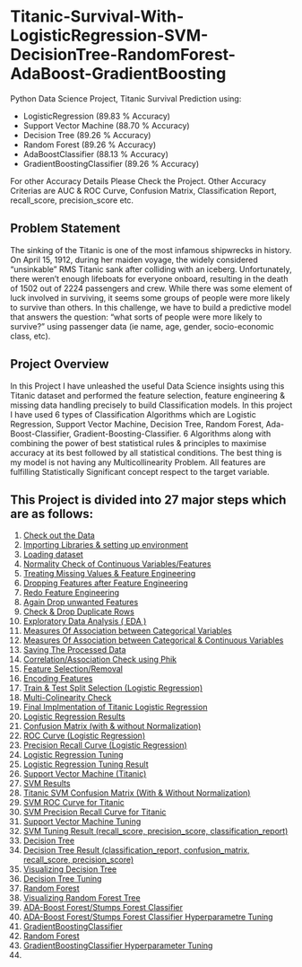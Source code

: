 # Titanic-Survival-With-LogisticRegression-SVM-DecisionTree-RandomForest-AdaBoost-GradientBoosting
Python Data Science Project, Titanic Survival Prediction using:

- LogisticRegression (89.83 % Accuracy)
- Support Vector Machine (88.70 % Accuracy)
- Decision Tree (89.26 % Accuracy)
- Random Forest (89.26 % Accuracy)
- AdaBoostClassifier (88.13 % Accuracy)
- GradientBoostingClassifier (89.26 % Accuracy)

For other Accuracy Details Please Check the Project. Other Accuracy Criterias are AUC & ROC Curve, Confusion Matrix, Classification Report, recall_score, precision_score etc.

## Problem Statement
The sinking of the Titanic is one of the most infamous shipwrecks in history.
On April 15, 1912, during her maiden voyage, the widely considered “unsinkable” RMS Titanic sank after colliding with an iceberg. Unfortunately, there weren’t enough lifeboats for everyone onboard, resulting in the death of 1502 out of 2224 passengers and crew.
While there was some element of luck involved in surviving, it seems some groups of people were more likely to survive than others.
In this challenge, we have to build a predictive model that answers the question: “what sorts of people were more likely to survive?” using passenger data (ie name, age, gender, socio-economic class, etc).

## Project Overview
In this Project I have unleashed the useful Data Science insights using this Titanic dataset and performed the feature selection, feature engineering & missing data handling precisely to build Classification models. In this project I have used 6 types of Classification Algorithms which are Logistic Regression, Support Vector Machine, Decision Tree, Random Forest, Ada-Boost-Classifier, Gradient-Boosting-Classifier. 6 Algorithms along with combining the power of best statistical rules & principles to maximise accuracy at its best followed by all statistical conditions. The best thing is my model is not having any Multicollinearity Problem. All features are fulfilling Statistically Significant concept respect to the target variable.

## This Project is divided into 27 major steps which are as follows:
1. [Check out the Data](#data-check)
2. [Importing Libraries & setting up environment](#imp-lib)
3. [Loading dataset](#data-load)
4. [Normality Check of Continuous Variables/Features](#norm-check)
5. [Treating Missing Values & Feature Engineering](#miss-val)
6. [Dropping Features after Feature Engineering](#drop-feature)
7. [Redo Feature Engineering](#redo-feature)
8. [Again Drop unwanted Features](#again-drop)
9. [Check & Drop Duplicate Rows](#drop-dupli)
10. [Exploratory Data Analysis ( EDA )](#data-expo)
11. [Measures Of Association between Categorical Variables](#cate-asso)
12. [Measures Of Association between Categorical & Continuous Variables](#cate-continu)
13. [Saving The Processed Data](#save-data)
14. [Correlation/Association Check using Phik](#corr-check)
15. [Feature Selection/Removal](#feature-removal)
16. [Encoding Features](#feature-removal)
17. [Train & Test Split Selection (Logistic Regression)](#train-split)
18. [Multi-Colinearity Check](#multi-check)
19. [Final Implmentation of Titanic Logistic Regression](#final-model)
20. [Logistic Regression Results](#log-result)
21. [Confusion Matrix (with & without Normalization)](#conf-norm)
23. [ROC Curve (Logistic Regression)](#ROC-Curve)
24. [Precision Recall Curve (Logistic Regression)](#Recall-Curve)
25. [Logistic Regression Tuning](#Log-Tuning)
26. [Logistic Regression Tuning Result](#Log-TuningResult)
27. [Support Vector Machine (Titanic)](#Titanic-SVM)
28. [SVM Results](#SVM-Result)
29. [Titanic SVM Confusion Matrix (With & Without Normalization)](#SVM-Matrix)
30. [SVM ROC Curve for Titanic](#SVM-ROC)
31. [SVM Precision Recall Curve for Titanic](#SVM-Precision)
32. [Support Vector Machine Tuning](#SVM-Tuning)
33. [SVM Tuning Result (recall_score, precision_score, classification_report)](#SVM-TuneResult)
34. [Decision Tree](#Decision-Tree)
35. [Decision Tree Result (classification_report, confusion_matrix, recall_score, precision_score)](#Decision-Result)
36. [Visualizing Decision Tree](#Viz-Tree)
37. [Decision Tree Tuning](#Tree-Tuning)
38. [Random Forest](#Random-Forest)
39. [Visualizing Random Forest Tree](#Viz-Tree)
40. [ADA-Boost Forest/Stumps Forest Classifier](#ADA-Boost)
41. [ADA-Boost Forest/Stumps Forest Classifier Hyperparametre Tuning](#ADA-Boost)
42. [GradientBoostingClassifier](#Gradient-Boosting)
43. [Random Forest](#Random-Forest)
44. [GradientBoostingClassifier Hyperparameter Tuning](#Gradient-Tune)
45. 

